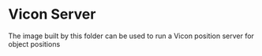 # Vicon Server

The image built by this folder can be used to run a Vicon position server for object positions
